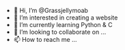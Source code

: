 - 👋 Hi, I’m @Grassjellymoab
- 👀 I’m interested in creating a website
- 🌱 I’m currently learning Python & C
- 💞️ I’m looking to collaborate on ...
- 📫 How to reach me ...

<!---
Grassjellymoab/Grassjellymoab is a ✨ special ✨ repository because its `README.md` (this file) appears on your GitHub profile.
You can click the Preview link to take a look at your changes.
--->
